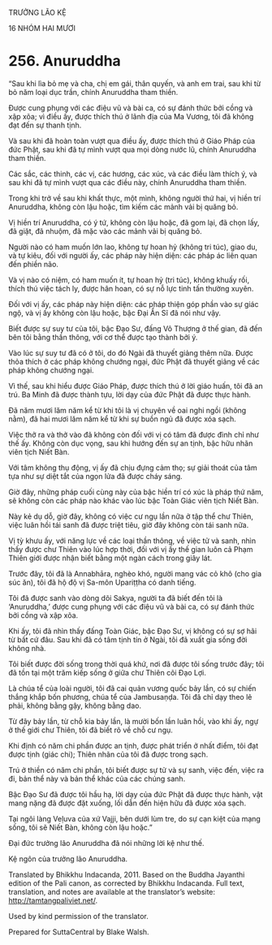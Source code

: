 TRƯỞNG LÃO KỆ

16 NHÓM HAI MƯƠI

# 256\. Anuruddha

“Sau khi lìa bỏ mẹ và cha, chị em gái, thân quyến, và anh em trai, sau khi từ bỏ năm loại dục trần, chính Anuruddha tham thiền.

Được cung phụng với các điệu vũ và bài ca, có sự đánh thức bởi cồng và xập xõa; vì điều ấy, được thích thú ở lãnh địa của Ma Vương, tôi đã không đạt đến sự thanh tịnh.

Và sau khi đã hoàn toàn vượt qua điều ấy, được thích thú ở Giáo Pháp của đức Phật, sau khi đã tự mình vượt qua mọi dòng nước lũ, chính Anuruddha tham thiền.

Các sắc, các thinh, các vị, các hương, các xúc, và các điều làm thích ý, và sau khi đã tự mình vượt qua các điều này, chính Anuruddha tham thiền.

Trong khi trở về sau khi khất thực, một mình, không người thứ hai, vị hiền trí Anuruddha, không còn lậu hoặc, tìm kiếm các mảnh vải bị quăng bỏ.

Vị hiền trí Anuruddha, có ý tứ, không còn lậu hoặc, đã gom lại, đã chọn lấy, đã giặt, đã nhuộm, đã mặc vào các mảnh vải bị quăng bỏ.

Người nào có ham muốn lớn lao, không tự hoan hỷ (không tri túc), giao du, và tự kiêu, đối với người ấy, các pháp này hiện diện: các pháp ác liên quan đến phiền não.

Và vị nào có niệm, có ham muốn ít, tự hoan hỷ (tri túc), không khuấy rối, thích thú việc tách ly, được hân hoan, có sự nỗ lực tinh tấn thường xuyên.

Đối với vị ấy, các pháp này hiện diện: các pháp thiện góp phần vào sự giác ngộ, và vị ấy không còn lậu hoặc, bậc Đại Ẩn Sĩ đã nói như vậy.

Biết được sự suy tư của tôi, bậc Đạo Sư, đấng Vô Thượng ở thế gian, đã đến bên tôi bằng thần thông, với cơ thể được tạo thành bởi ý.

Vào lúc sự suy tư đã có ở tôi, do đó Ngài đã thuyết giảng thêm nữa. Được thỏa thích ở các pháp không chướng ngại, đức Phật đã thuyết giảng về các pháp không chướng ngại.

Vì thế, sau khi hiểu được Giáo Pháp, được thích thú ở lời giáo huấn, tôi đã an trú. Ba Minh đã được thành tựu, lời dạy của đức Phật đã được thực hành.

Đã năm mươi lăm năm kể từ khi tôi là vị chuyên về oai nghi ngồi (không nằm), đã hai mươi lăm năm kể từ khi sự buồn ngủ đã được xóa sạch.

Việc thở ra và thở vào đã không còn đối với vị có tâm đã được đình chỉ như thế ấy. Không còn dục vọng, sau khi hướng đến sự an tịnh, bậc hữu nhãn viên tịch Niết Bàn.

Với tâm không thụ động, vị ấy đã chịu đựng cảm thọ; sự giải thoát của tâm tựa như sự diệt tắt của ngọn lửa đã được cháy sáng.

Giờ đây, những pháp cuối cùng này của bậc hiền trí có xúc là pháp thứ năm, sẽ không còn các pháp nào khác vào lúc bậc Toàn Giác viên tịch Niết Bàn.

Này kẻ dụ dỗ, giờ đây, không có việc cư ngụ lần nữa ở tập thể chư Thiên, việc luân hồi tái sanh đã được triệt tiêu, giờ đây không còn tái sanh nữa.

Vị tỳ khưu ấy, với năng lực về các loại thần thông, về việc tử và sanh, nhìn thấy được chư Thiên vào lúc hợp thời, đối với vị ấy thế gian luôn cả Phạm Thiên giới được nhận biết bằng một ngàn cách trong giây lát.

Trước đây, tôi đã là Annabhāra, nghèo khó, người mang vác cỏ khô (cho gia súc ăn), tôi đã hộ độ vị Sa-môn Upariṭṭha có danh tiếng.

Tôi đã được sanh vào dòng dõi Sakya, người ta đã biết đến tôi là ‘Anuruddha,’ được cung phụng với các điệu vũ và bài ca, có sự đánh thức bởi cồng và xập xõa.

Khi ấy, tôi đã nhìn thấy đấng Toàn Giác, bậc Đạo Sư, vị không có sự sợ hãi từ bất cứ đâu. Sau khi đã có tâm tịnh tín ở Ngài, tôi đã xuất gia sống đời không nhà.

Tôi biết được đời sống trong thời quá khứ, nơi đã được tôi sống trước đây; tôi đã tồn tại một trăm kiếp sống ở giữa chư Thiên cõi Đạo Lợi.

Là chúa tể của loài người, tôi đã cai quản vương quốc bảy lần, có sự chiến thắng khắp bốn phương, chúa tể của Jambusaṇḍa. Tôi đã chỉ dạy theo lẽ phải, không bằng gậy, không bằng dao.

Từ đây bảy lần, từ chỗ kia bảy lần, là mười bốn lần luân hồi, vào khi ấy, ngự ở thế giới chư Thiên, tôi đã biết rõ về chỗ cư ngụ.

Khi định có năm chi phần được an tịnh, được phát triển ở nhất điểm, tôi đạt được tịnh (giác chi); Thiên nhãn của tôi đã được trong sạch.

Trú ở thiền có năm chi phần, tôi biết được sự tử và sự sanh, việc đến, việc ra đi, bản thể này và bản thể khác của các chúng sanh.

Bậc Đạo Sư đã được tôi hầu hạ, lời dạy của đức Phật đã được thực hành, vật mang nặng đã được đặt xuống, lối dẫn đến hiện hữu đã được xóa sạch.

Tại ngôi làng Veḷuva của xứ Vajji, bên dưới lùm tre, do sự cạn kiệt của mạng sống, tôi sẽ Niết Bàn, không còn lậu hoặc.”

Đại đức trưởng lão Anuruddha đã nói những lời kệ như thế.

Kệ ngôn của trưởng lão Anuruddha.

Translated by Bhikkhu Indacanda, 2011. Based on the Buddha Jayanthi edition of the Pali canon, as corrected by Bhikkhu Indacanda. Full text, translation, and notes are available at the translator’s website: http://tamtangpaliviet.net/.

Used by kind permission of the translator.

Prepared for SuttaCentral by Blake Walsh.